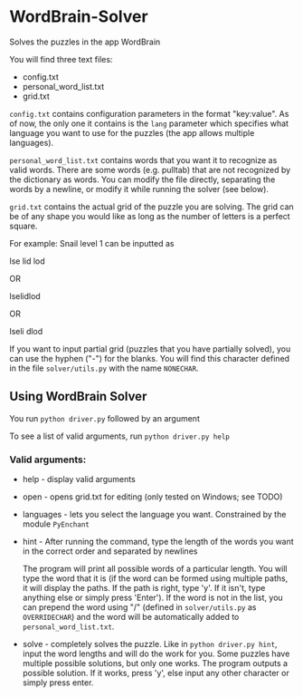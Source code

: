 # WordBrain-Solver
Solves the puzzles in the app WordBrain

You will find three text files:
* config.txt
* personal_word_list.txt
* grid.txt

`config.txt` contains configuration parameters in the format "key:value". As of now, the only one it contains is the `lang` parameter which specifies what language you want to use for the puzzles (the app allows multiple languages).

`personal_word_list.txt` contains words that you want it to recognize as valid words. There are some words (e.g. pulltab) that are not recognized by the dictionary as words. You can modify the file directly, separating the words by a newline, or modify it while running the solver (see below).

`grid.txt` contains the actual grid of the puzzle you are solving. The grid can be of any shape you would like as long as the number of letters is a perfect square.

For example: Snail level 1 can be inputted as

lse
lid
lod

OR

lselidlod

OR

lseli
dlod

If you want to input partial grid (puzzles that you have partially solved), you can use the hyphen ("-") for the blanks. You will find this character defined in the file `solver/utils.py` with the name `NONECHAR`.

## Using WordBrain Solver

You run `python driver.py` followed by an argument

To see a list of valid arguments, run `python driver.py help`

### Valid arguments:

* help - display valid arguments
* open - opens grid.txt for editing (only tested on Windows; see TODO)
* languages - lets you select the language you want. Constrained by the module `PyEnchant`
* hint - After running the command, type the length of the words you want in the correct order and separated by newlines
  
  The program will print all possible words of a particular length. You will type the word that it is (if the word can be formed using multiple paths, it will display the paths. If the path is right, type 'y'. If it isn't, type anything else or simply press 'Enter'). If the word is not in the list, you can prepend the word using "/" (defined in `solver/utils.py` as `OVERRIDECHAR`) and the word will be automatically added to `personal_word_list.txt`.
* solve - completely solves the puzzle. Like in `python driver.py hint`, input the word lengths and will do the work for you. Some puzzles have multiple possible solutions, but only one works. The program outputs a possible solution. If it works, press 'y', else input any other character or simply press enter.
